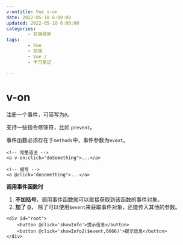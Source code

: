 ```yaml
---
v-ontitle: Vue v-on
date: 2022-05-10 6:00:00
updated: 2022-05-10 6:00:00
categories:
        - 前端框架
tags:
        - Vue
        - 前端
        - Vue 2
        - 学习笔记

---
```


# v-on

注册一个事件，可简写为`@`。

支持一些指令修饰符，比如 `prevent`。

事件函数必须存在于`methods`中，事件参数为`event`。

```vue
<!-- 完整语法 -->
<a v-on:click="doSomething">...</a>

<!-- 缩写 -->
<a @click="doSomething">...</a>
```

**调用事件函数时**

1. **不加括号**，调用事件函数就可以直接获取到该函数的事件对象。
2. **加了 ()**， 除了可以使用`$event`来获取事件对象，还能传入其他的参数。

```vue
<div id="root">
    <button @click='showInfo'>提示信息</button>
    <button @click='showInfo2($event,6666)'>提示信息</button>
</div>
```
